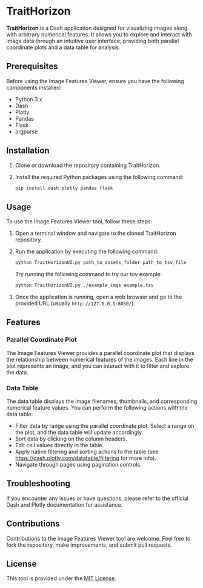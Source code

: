 # TraitHorizon

**TraitHorizon** is a Dash application designed for visualizing images along with arbitrary numerical features. It allows you to explore and interact with image data through an intuitive user interface, providing both parallel coordinate plots and a data table for analysis.

## Prerequisites

Before using the Image Features Viewer, ensure you have the following components installed:

- Python 3.x
- Dash
- Plotly
- Pandas
- Flask
- argparse

## Installation

1. Clone or download the repository containing TraitHorizon.

2. Install the required Python packages using the following command:

    ```bash
    pip install dash plotly pandas flask
    ```

## Usage

To use the Image Features Viewer tool, follow these steps:

1. Open a terminal window and navigate to the cloned TraitHorizon repository.

2. Run the application by executing the following command:

    ```bash
    python TraitHorizonUI.py path_to_assets_folder path_to_tsv_file
    ```

    Try running the following command to try our toy example:
    ```bash
    python TraitHorizonUI.py ./example_imgs example.tsv
    ```

3. Once the application is running, open a web browser and go to the provided URL (usually `http://127.0.0.1:8050/`).

## Features

### Parallel Coordinate Plot

The Image Features Viewer provides a parallel coordinate plot that displays the relationship between numerical features of the images. Each line in the plot represents an image, and you can interact with it to filter and explore the data.

### Data Table

The data table displays the image filenames, thumbnails, and corresponding numerical feature values. You can perform the following actions with the data table:

- Filter data by range using the parallel coordinate plot. Select a range on the plot, and the data table will update accordingly.
- Sort data by clicking on the column headers.
- Edit cell values directly in the table.
- Apply native filtering and sorting actions to the table (see https://dash.plotly.com/datatable/filtering for more info).
- Navigate through pages using pagination controls.

## Troubleshooting

If you encounter any issues or have questions, please refer to the official Dash and Plotly documentation for assistance.

## Contributions

Contributions to the Image Features Viewer tool are welcome. Feel free to fork the repository, make improvements, and submit pull requests.

## License

This tool is provided under the [MIT License](https://opensource.org/licenses/MIT).
